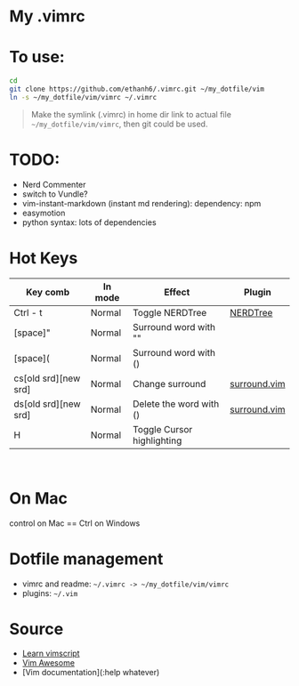 # My .vimrc

# To use:
```sh
cd 
git clone https://github.com/ethanh6/.vimrc.git ~/my_dotfile/vim
ln -s ~/my_dotfile/vim/vimrc ~/.vimrc
```

> Make the symlink (.vimrc) in home dir link to actual file `~/my_dotfile/vim/vimrc`, then git could be used.

# TODO:
- Nerd Commenter
- switch to Vundle?
- vim-instant-markdown (instant md rendering): dependency: npm
- easymotion
- python syntax: lots of dependencies

# Hot Keys

| Key comb | In mode |  Effect | Plugin |
|-------   | ------ | ------ | --- |
| Ctrl - t | Normal | Toggle NERDTree | [NERDTree](https://vimawesome.com/plugin/nerdtree-red)
| [space]" | Normal | Surround word with ""|
| [space]( | Normal | Surround word with ()|
| cs[old srd][new srd]| Normal | Change surround | [surround.vim](https://vimawesome.com/plugin/surround-vim) |
| ds[old srd][new srd]| Normal | Delete the word with ()| [surround.vim](https://vimawesome.com/plugin/surround-vim) |
| H | Normal | Toggle Cursor highlighting ||

<br>


# On Mac
control on Mac == Ctrl on Windows

# Dotfile management
- vimrc and readme: `~/.vimrc -> ~/my_dotfile/vim/vimrc`
- plugins: `~/.vim`


# Source
- [Learn vimscript](https://learnvimscriptthehardway.stevelosh.com)
- [Vim Awesome](https://vimawesome.com)
- [Vim documentation](:help whatever)
